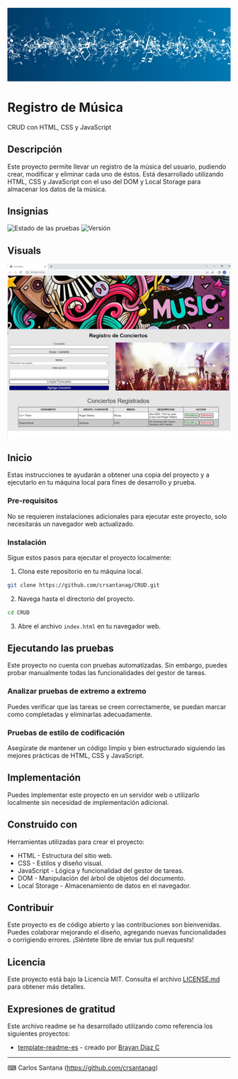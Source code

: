 ![Banner](/images/banner.jpg)
# Registro de Música

CRUD con HTML, CSS y JavaScript

## Descripción

Este proyecto permite llevar un registro de la música del usuario, pudiendo crear, modificar y eliminar cada uno de éstos. Está desarrollado utilizando HTML, CSS y JavaScript con el uso del DOM y Local Storage para almacenar los datos de la música.

## Insignias

![Estado de las pruebas](https://img.shields.io/badge/pruebas-éxito-brightgreen)
![Versión](https://img.shields.io/badge/versión-1.0-blue)

## Visuals

![Captura de pantalla](./images/imagen3.jpg)

## Inicio

Estas instrucciones te ayudarán a obtener una copia del proyecto y a ejecutarlo en tu máquina local para fines de desarrollo y prueba.

### Pre-requisitos

No se requieren instalaciones adicionales para ejecutar este proyecto, solo necesitarás un navegador web actualizado.

### Instalación

Sigue estos pasos para ejecutar el proyecto localmente:

1. Clona este repositorio en tu máquina local.

```bash
git clone https://github.com/crsantanag/CRUD.git
```

2. Navega hasta el directorio del proyecto.

```bash
cd CRUD
```

3. Abre el archivo `index.html` en tu navegador web.

## Ejecutando las pruebas

Este proyecto no cuenta con pruebas automatizadas. Sin embargo, puedes probar manualmente todas las funcionalidades del gestor de tareas.

### Analizar pruebas de extremo a extremo

Puedes verificar que las tareas se creen correctamente, se puedan marcar como completadas y eliminarlas adecuadamente.

### Pruebas de estilo de codificación 

Asegúrate de mantener un código limpio y bien estructurado siguiendo las mejores prácticas de HTML, CSS y JavaScript.

## Implementación

Puedes implementar este proyecto en un servidor web o utilizarlo localmente sin necesidad de implementación adicional.

## Construido con

Herramientas utilizadas para crear el proyecto:

* HTML - Estructura del sitio web.
* CSS - Estilos y diseño visual.
* JavaScript - Lógica y funcionalidad del gestor de tareas.
* DOM - Manipulación del árbol de objetos del documento.
* Local Storage - Almacenamiento de datos en el navegador.

## Contribuir

Este proyecto es de código abierto y las contribuciones son bienvenidas. Puedes colaborar mejorando el diseño, agregando nuevas funcionalidades o corrigiendo errores. ¡Siéntete libre de enviar tus pull requests!

## Licencia

Este proyecto está bajo la Licencia MIT. Consulta el archivo [LICENSE.md](LICENSE.md) para obtener más detalles.

## Expresiones de gratitud

Este archivo readme se ha desarrollado utilizando como referencia los siguientes proyectos:

* [template-readme-es](https://github.com/brayandiazc/template-readme-es) - creado por [Brayan Diaz C](https://github.com/brayandiazc)

---
⌨ ️Carlos Santana (https://github.com/crsantanag)
